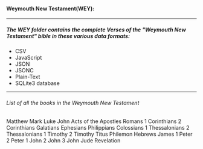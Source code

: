 #### Weymouth New Testament(WEY):
----
##### The WEY folder contains the complete Verses of the "Weymouth New Testament" bible in these various data formats:
* CSV
* JavaScript
* JSON
* JSONC
* Plain-Text
* SQLite3 database
---

###### List of all the books in the Weymouth New Testament
Matthew
Mark
Luke
John
Acts of the Apostles
Romans
1 Corinthians
2 Corinthians
Galatians
Ephesians
Philippians
Colossians
1 Thessalonians
2 Thessalonians
1 Timothy
2 Timothy
Titus
Philemon
Hebrews
James
1 Peter
2 Peter
1 John
2 John
3 John
Jude
Revelation